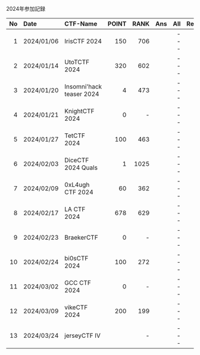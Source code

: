 2024年参加記録

| No |Date      |CTF-Name                          |POINT| RANK| Ans| All|Repo|URL(CTFTime)                    |URL                                 |
|---:|:---      |:---                              | ---:| ---:|---:|---:|:---|:---                            |:---                                |
|  1 |2024/01/06|IrisCTF 2024                      |  150|  706|    | ---|    | https://ctftime.org/event/2085 | https://2024.irisc.tf/             |
|  2 |2024/01/14|UtoTCTF 2024                      |  320|  602|    | ---|    | https://ctftime.org/event/2219 | https://ctf.uftctf.org/            |
|  3 |2024/01/20|Insomni'hack teaser 2024          |    4|  473|    | ---|    | https://ctftime.org/event/2139 | https://teaser.insomnihack.ch/
|  4 |2024/01/21|KnightCTF 2024                    |    0|    -|    | ---|    | https://ctftime.org/event/2209 | https://knightctf.com/
|  5 |2024/01/27|TetCTF 2024                       |  100|  463|    | ---|    | https://ctftime.org/event/2212 | https://ctf.hackemall.live/
|  6 |2024/02/03|DiceCTF 2024 Quals                |    1| 1025|    | ---|    | https://ctftime.org/event/2217 | https://ctf.dicega.ng/
|  7 |2024/02/09|0xL4ugh CTF 2024                  |   60|  362|    | ---|    | https://ctftime.org/event/2216 | https://ctf24.0xl4ugh.com/
|  8 |2024/02/17|LA CTF 2024                       |  678|  629|    | ---|    | https://ctftime.org/event/2102 | https://lac.tf/
|  9 |2024/02/23|BraekerCTF                        |    0|    -|    | ---|    | https://ctftime.org/event/2181 | https://braekerctf.ctfd.io/        |
| 10 |2024/02/24|bi0sCTF 2024                      |  100|  272|    | ---|    | https://ctftime.org/event/2117 | https://ctf.bi0s.in/               |
| 11 |2024/03/02|GCC CTF 2024                      |    0|    -|    | ---|    | https://ctftime.org/event/2251 | https://gcc-ctf.com/
| 12 |2024/03/09|vikeCTF 2024                      |  200|  199|    | ---|    | https://ctftime.org/event/2263 | https://ctf.vikesec.ca/
| 13 |2024/03/24|jerseyCTF IV                      |     |    -|    | ---|    | https://ctftime.org/event/2230 | https://ctf.jerseyctf.com/
